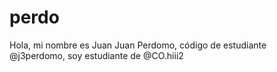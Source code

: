 # perdo
Hola, mi nombre es Juan Juan Perdomo, código de estudiante @j3perdomo, soy estudiante de @CO.hiii2
